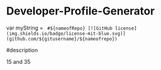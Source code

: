 # Developer-Profile-Generator

var myString = ` #${nameofRepo}
[![GitHub license](img.shields.io/badge/license-mit-blue.svg)](github.com/${gitusername}/${nameofrepo})`

#description

15 and 35